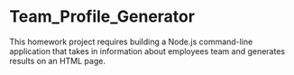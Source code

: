 # Team_Profile_Generator
This homework project requires building a Node.js command-line application that takes in information about employees team and generates results on an HTML page.
